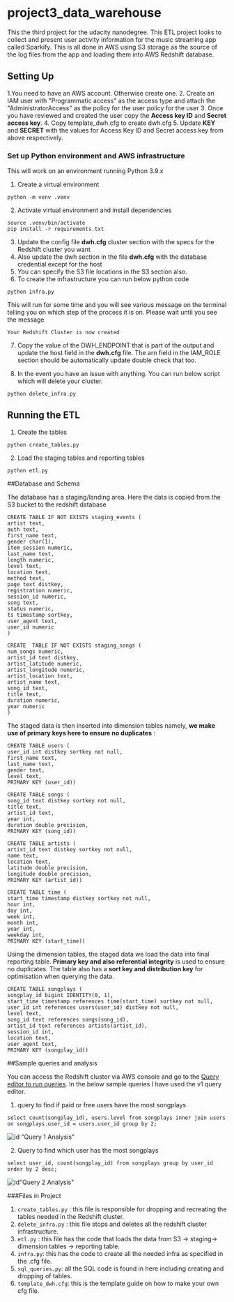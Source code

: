 # project3_data_warehouse
This the third project for the udacity nanodegree. This ETL project looks to collect and present user activity information for
the music streaming app called Sparkify. This is all done in AWS using S3 storage as the source of the log files from the app and loading them into 
AWS Redshift database.


## Setting Up

1.You need to have an AWS account. Otherwise create one.
2. Create an IAM user with "Programmatic
access" as the access type and attach the "AdministratorAccess" as the policy for the user
policy for the user
3. Once you have reviewed and created the user copy the **Access key ID** and **Secret access key**.
4. Copy template_dwh.cfg to create dwh.cfg
5. Update **KEY** and **SECRET** with the values for Access Key ID and Secret access key from above respectively.

### Set up Python environment and AWS infrastructure
This will work on an environment running Python 3.9.x

1. Create a virtual environment
```
python -m venv .venv
```
2. Activate virtual environment and install dependencies
```
source .venv/bin/activate
pip install -r requirements.txt
```
3. Update the config file **dwh.cfg** cluster section with the specs for the Redshift cluster you want
4. Also update the dwh section in the file **dwh.cfg**  with the database credential except for the host
5. You can specify the S3 file locations in the S3 section also.
6. To create the infrastructure you can run below python code
```
python infra.py
```
This will run for some time and you will see various message on the terminal telling you
on which step of the process it is on. Please wait until you see the message
```
Your Redshift Cluster is now created
```
7. Copy the value of the DWH_ENDPOINT that is part of the output and update the host field in the **dwh.cfg** file. 
The arn field in the IAM_ROLE section should be automatically update double check that too.
   
8. In the event you have an issue with anything. You can run below script which will delete your cluster.
```
python delete_infra.py
```

## Running the ETL
1. Create the tables
```
python create_tables.py
```
2. Load the staging tables and reporting tables
```
python etl.py
```

##Database and Schema


The database has a staging/landing area. Here the data is copied from the S3 bucket to the redshift database
```
CREATE TABLE IF NOT EXISTS staging_events (
artist text,
auth text,
first_name text,
gender char(1),
item_session numeric,
last_name text,
length numeric,
level text,
location text,
method text,
page text distkey,
registration numeric,
session_id numeric,
song text,
status numeric,
ts timestamp sortkey,
user_agent text,
user_id numeric
)

CREATE  TABLE IF NOT EXISTS staging_songs (
num_songs numeric,
artist_id text distkey,
artist_latitude numeric,
artist_longitude numeric,
artist_location text,
artist_name text,
song_id text,
title text,
duration numeric,
year numeric
)
```

The staged data is then inserted into dimension tables namely, **we make use of primary keys here to ensure no duplicates** :

```
CREATE TABLE users (
user_id int distkey sortkey not null,
first_name text,
last_name text,
gender text,
level text,
PRIMARY KEY (user_id))

CREATE TABLE songs (
song_id text distkey sortkey not null,
title text,
artist_id text,
year int,
duration double precision,
PRIMARY KEY (song_id))

CREATE TABLE artists (
artist_id text distkey sortkey not null,
name text,
location text,
latitude double precision,
longitude double precision,
PRIMARY KEY (artist_id))

CREATE TABLE time (
start_time timestamp distkey sortkey not null,
hour int,
day int,
week int,
month int,
year int,
weekday int,
PRIMARY KEY (start_time))
```

Using the dimension tables, the staged data we load the data into final reporting table. **Primary key and also referential 
integrity** is used to ensure no duplicates. The table also has a **sort key and distribution key** for optimisation when 
querying the data.

```
CREATE TABLE songplays (
songplay_id bigint IDENTITY(0, 1),
start_time timestamp references time(start_time) sortkey not null,
user_id int references users(user_id) distkey not null,
level text,
song_id text references songs(song_id),
artist_id text references artists(artist_id),
session_id int,
location text,
user_agent text,
PRIMARY KEY (songplay_id))
```

##Sample queries and analysis

You can access the Redshift cluster via AWS console and go to the [Query editor to run queries](https://docs.aws.amazon.com/redshift/latest/mgmt/query-editor.html).
In the below sample queries I have used the v1 query editor.

1. query to find if paid or free users have the most songplays
```
select count(songplay_id), users.level from songplays inner join users on songplays.user_id = users.user_id group by 2;
```
![id](images/image_1.png) "Query 1 Analysis"

2. Query to find which user has the most songplays
```
select user_id, count(songplay_id) from songplays group by user_id order by 2 desc;
```
![id](images/image_2.png)"Query 2 Analysis"



###Files in Project

1. ```create_tables.py``` : this file is responsible for dropping and recreating the tables needed in the Redshift cluster.
2. ```delete_infra.py``` : this file stops and deletes all the redshift cluster infrastructure.
3. ```etl.py``` : this file has the code that loads the data from S3 -> staging-> dimension tables -> reporting table.
4. ```infra.py```: this has the code to create all the needed infra as specified in the .cfg file.
5. ```sql_queries.py```: all the SQL code is found in here including creating and dropping of tables.
6. ```template_dwh.cfg```: this is the template guide on how to make your own cfg file.
